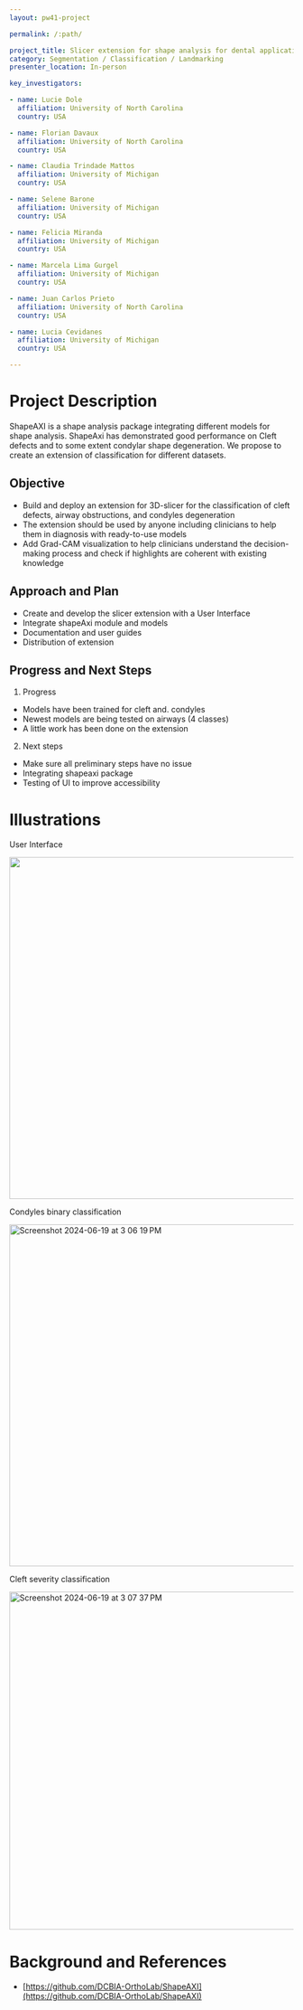 ```yaml
---
layout: pw41-project

permalink: /:path/

project_title: Slicer extension for shape analysis for dental applications using ShapeAXI module
category: Segmentation / Classification / Landmarking
presenter_location: In-person

key_investigators:

- name: Lucie Dole
  affiliation: University of North Carolina
  country: USA

- name: Florian Davaux
  affiliation: University of North Carolina
  country: USA

- name: Claudia Trindade Mattos
  affiliation: University of Michigan
  country: USA

- name: Selene Barone
  affiliation: University of Michigan
  country: USA

- name: Felicia Miranda
  affiliation: University of Michigan
  country: USA

- name: Marcela Lima Gurgel
  affiliation: University of Michigan
  country: USA

- name: Juan Carlos Prieto
  affiliation: University of North Carolina
  country: USA

- name: Lucia Cevidanes
  affiliation: University of Michigan
  country: USA

---
```


# Project Description

<!-- Add a short paragraph describing the project. -->


ShapeAXI is a shape analysis package integrating different models for shape analysis. 
ShapeAxi has demonstrated good performance on Cleft defects and to some extent condylar shape degeneration. We propose to create an extension of classification for different datasets.



## Objective

<!-- Describe here WHAT you would like to achieve (what you will have as end result). -->


- Build and deploy an extension for 3D-slicer for the classification of cleft defects, airway obstructions, and condyles degeneration
- The extension should be used by anyone including clinicians to help them in diagnosis with ready-to-use models
- Add Grad-CAM visualization to help clinicians understand the decision-making process and check if highlights are coherent with existing knowledge




## Approach and Plan

<!-- Describe here HOW you would like to achieve the objectives stated above. -->


- Create and develop the slicer extension with a User Interface
- Integrate shapeAxi module and models
- Documentation and user guides
- Distribution of extension




## Progress and Next Steps

<!-- Update this section as you make progress, describing of what you have ACTUALLY DONE.
     If there are specific steps that you could not complete then you can describe them here, too. -->


1. Progress
- Models have been trained for cleft and. condyles
- Newest models are being tested on airways (4 classes) 
- A little work has been done on the extension
2. Next steps
- Make sure all preliminary steps have no issue 
- Integrating shapeaxi package 
- Testing of UI to improve accessibility





# Illustrations

<!-- Add pictures and links to videos that demonstrate what has been accomplished. -->
User Interface

<img width="605" src="https://github.com/lucieDLE/ProjectWeek/blob/master/PW41_2024_MIT/Projects/SlicerExtensionForShapeAnalysisForDentalApplicationsUsingShapeaxiModule/user_interface.png">

Condyles binary classification 

<img width="605" alt="Screenshot 2024-06-19 at 3 06 19 PM" src="https://github.com/NA-MIC/ProjectWeek/assets/61992838/e0742171-b0b1-4ec5-860b-855eefd9b8fb">

Cleft severity classification

<img width="598" alt="Screenshot 2024-06-19 at 3 07 37 PM" src="https://github.com/NA-MIC/ProjectWeek/assets/61992838/09d73494-4a30-4701-beda-445ad602307b">





# Background and References

<!-- If you developed any software, include link to the source code repository.
     If possible, also add links to sample data, and to any relevant publications. -->


- [https://github.com/DCBIA-OrthoLab/ShapeAXI](https://github.com/DCBIA-OrthoLab/ShapeAXI)

